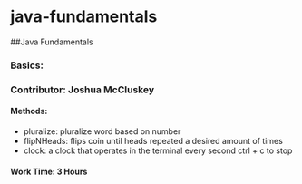 # java-fundamentals

##Java Fundamentals

### Basics:

### Contributor: Joshua McCluskey

#### Methods:

- pluralize: pluralize word based on number 
- flipNHeads: flips coin until heads repeated a desired amount of times
- clock: a clock that operates in the terminal every second ctrl + c to stop

#### Work Time: 3 Hours
